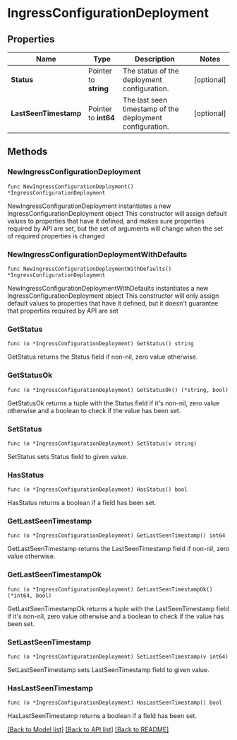 # IngressConfigurationDeployment

## Properties

Name | Type | Description | Notes
------------ | ------------- | ------------- | -------------
**Status** | Pointer to **string** | The status of the deployment configuration. | [optional] 
**LastSeenTimestamp** | Pointer to **int64** | The last seen timestamp of the deployment configuration. | [optional] 

## Methods

### NewIngressConfigurationDeployment

`func NewIngressConfigurationDeployment() *IngressConfigurationDeployment`

NewIngressConfigurationDeployment instantiates a new IngressConfigurationDeployment object
This constructor will assign default values to properties that have it defined,
and makes sure properties required by API are set, but the set of arguments
will change when the set of required properties is changed

### NewIngressConfigurationDeploymentWithDefaults

`func NewIngressConfigurationDeploymentWithDefaults() *IngressConfigurationDeployment`

NewIngressConfigurationDeploymentWithDefaults instantiates a new IngressConfigurationDeployment object
This constructor will only assign default values to properties that have it defined,
but it doesn't guarantee that properties required by API are set

### GetStatus

`func (o *IngressConfigurationDeployment) GetStatus() string`

GetStatus returns the Status field if non-nil, zero value otherwise.

### GetStatusOk

`func (o *IngressConfigurationDeployment) GetStatusOk() (*string, bool)`

GetStatusOk returns a tuple with the Status field if it's non-nil, zero value otherwise
and a boolean to check if the value has been set.

### SetStatus

`func (o *IngressConfigurationDeployment) SetStatus(v string)`

SetStatus sets Status field to given value.

### HasStatus

`func (o *IngressConfigurationDeployment) HasStatus() bool`

HasStatus returns a boolean if a field has been set.

### GetLastSeenTimestamp

`func (o *IngressConfigurationDeployment) GetLastSeenTimestamp() int64`

GetLastSeenTimestamp returns the LastSeenTimestamp field if non-nil, zero value otherwise.

### GetLastSeenTimestampOk

`func (o *IngressConfigurationDeployment) GetLastSeenTimestampOk() (*int64, bool)`

GetLastSeenTimestampOk returns a tuple with the LastSeenTimestamp field if it's non-nil, zero value otherwise
and a boolean to check if the value has been set.

### SetLastSeenTimestamp

`func (o *IngressConfigurationDeployment) SetLastSeenTimestamp(v int64)`

SetLastSeenTimestamp sets LastSeenTimestamp field to given value.

### HasLastSeenTimestamp

`func (o *IngressConfigurationDeployment) HasLastSeenTimestamp() bool`

HasLastSeenTimestamp returns a boolean if a field has been set.


[[Back to Model list]](../README.md#documentation-for-models) [[Back to API list]](../README.md#documentation-for-api-endpoints) [[Back to README]](../README.md)


